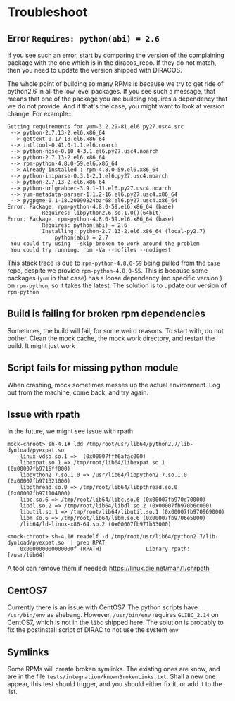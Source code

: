 # Troubleshoot

## Error `Requires: python(abi) = 2.6`

If you see such an error, start by comparing the version of the complaining package with the one which is in the diracos_repo. If they do not match, then you need to update the version shipped with DIRACOS.


The whole point of building so many RPMs is because we try to get ride of python2.6 in all the low level packages. If you see such a message, that means that one of the package you are building requires a dependency that we do not provide. And if that's the case, you might want to look at version change. For example::

```
Getting requirements for yum-3.2.29-81.el6.py27.usc4.src
 --> python-2.7.13-2.el6.x86_64
 --> gettext-0.17-18.el6.x86_64
 --> intltool-0.41.0-1.1.el6.noarch
 --> python-nose-0.10.4-3.1.el6.py27.usc4.noarch
 --> python-2.7.13-2.el6.x86_64
 --> rpm-python-4.8.0-59.el6.x86_64
 --> Already installed : rpm-4.8.0-59.el6.x86_64
 --> python-iniparse-0.3.1-2.1.el6.py27.usc4.noarch
 --> python-2.7.13-2.el6.x86_64
 --> python-urlgrabber-3.9.1-11.el6.py27.usc4.noarch
 --> yum-metadata-parser-1.1.2-16.el6.py27.usc4.x86_64
 --> pygpgme-0.1-18.20090824bzr68.el6.py27.usc4.x86_64
Error: Package: rpm-python-4.8.0-59.el6.x86_64 (base)
           Requires: libpython2.6.so.1.0()(64bit)
Error: Package: rpm-python-4.8.0-59.el6.x86_64 (base)
           Requires: python(abi) = 2.6
           Installing: python-2.7.13-2.el6.x86_64 (local-py2.7)
               python(abi) = 2.7
 You could try using --skip-broken to work around the problem
 You could try running: rpm -Va --nofiles --nodigest
 ```

 This stack trace is due to `rpm-python-4.8.0-59` being pulled from the `base` repo, despite we provide `rpm-python-4.8.0-55`. This is because some packages (`yum` in that case) has a loose dependency (no specific version ) on `rpm-python`, so it takes the latest. The solution is to update our version of `rpm-python`



## Build is failing for broken rpm dependencies

Sometimes, the build will fail, for some weird reasons. To start with, do not bother. Clean the mock cache, the mock work directory, and restart the build. It might just work

## Script fails for missing python module

When crashing, mock sometimes messes up the actual environment. Log out from the machine, come back, and try again.

## Issue with rpath

In the future, we might see issue with rpath

```
mock-chroot> sh-4.1# ldd /tmp/root/usr/lib64/python2.7/lib-dynload/pyexpat.so
	linux-vdso.so.1 =>  (0x00007fff6afac000)
	libexpat.so.1 => /tmp/root/lib64/libexpat.so.1 (0x00007fb9716ff000)
	libpython2.7.so.1.0 => /usr/lib64/libpython2.7.so.1.0 (0x00007fb971321000)
	libpthread.so.0 => /tmp/root/lib64/libpthread.so.0 (0x00007fb971104000)
	libc.so.6 => /tmp/root/lib64/libc.so.6 (0x00007fb970d70000)
	libdl.so.2 => /tmp/root/lib64/libdl.so.2 (0x00007fb970b6c000)
	libutil.so.1 => /tmp/root/lib64/libutil.so.1 (0x00007fb970969000)
	libm.so.6 => /tmp/root/lib64/libm.so.6 (0x00007fb9706e5000)
	/lib64/ld-linux-x86-64.so.2 (0x00007fb971b33000)

<mock-chroot> sh-4.1# readelf -d /tmp/root/usr/lib64/python2.7/lib-dynload/pyexpat.so  | grep RPAT
    0x000000000000000f (RPATH)              Library rpath: [/usr/lib64]
```

A tool can remove them if needed:
https://linux.die.net/man/1/chrpath

## CentOS7

Currently there is an issue with CentOS7.
The python scripts have `/usr/bin/env` as shebang. However, `/usr/bin/env` requires `GLIBC_2.14` on CentOS7, which is not in the `libc` shipped here. The solution is probably to fix the postinstall script of DIRAC to not use the system `env`

## Symlinks

Some RPMs will create broken symlinks. The existing ones are know, and are in the file `tests/integration/knownBrokenLinks.txt`. Shall a new one appear, this test should trigger, and you should either fix it, or add it to the list.
